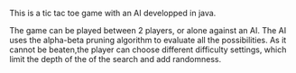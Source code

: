 This is a tic tac toe game with an AI developped in java.

The game can be played between 2 players, or alone against an AI.
The AI uses the alpha-beta pruning algorithm to evaluate all the possibilities.
As it cannot be beaten,the player can choose different difficulty settings, which limit the depth of the of the search and add randomness.
